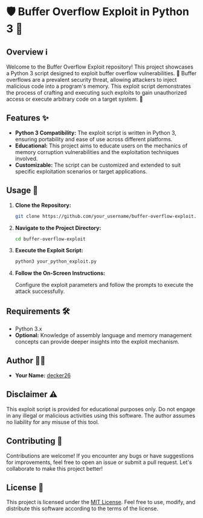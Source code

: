 

# 🛡️ Buffer Overflow Exploit in Python 3 🐍

## Overview ℹ️

Welcome to the Buffer Overflow Exploit repository! This project showcases a Python 3 script designed to exploit buffer overflow vulnerabilities. 🚀 Buffer overflows are a prevalent security threat, allowing attackers to inject malicious code into a program's memory. This exploit script demonstrates the process of crafting and executing such exploits to gain unauthorized access or execute arbitrary code on a target system. 🎯

## Features ✨

- **Python 3 Compatibility:** The exploit script is written in Python 3, ensuring portability and ease of use across different platforms.
- **Educational:** This project aims to educate users on the mechanics of memory corruption vulnerabilities and the exploitation techniques involved.
- **Customizable:** The script can be customized and extended to suit specific exploitation scenarios or target applications.

## Usage 🚀

1. **Clone the Repository:**

    ```bash
    git clone https://github.com/your_username/buffer-overflow-exploit.git
    ```

2. **Navigate to the Project Directory:**

    ```bash
    cd buffer-overflow-exploit
    ```

3. **Execute the Exploit Script:**

    ```bash
    python3 your_python_exploit.py
    ```

4. **Follow the On-Screen Instructions:**

    Configure the exploit parameters and follow the prompts to execute the attack successfully.

## Requirements 🛠️

- Python 3.x
- **Optional:** Knowledge of assembly language and memory management concepts can provide deeper insights into the exploit mechanism.

## Author 🧑‍💻

- **Your Name:** [decker26](https://github.com/decker26)
  
## Disclaimer ⚠️

This exploit script is provided for educational purposes only. Do not engage in any illegal or malicious activities using this software. The author assumes no liability for any misuse of this tool.

## Contributing 🤝

Contributions are welcome! If you encounter any bugs or have suggestions for improvements, feel free to open an issue or submit a pull request. Let's collaborate to make this project better!

## License 📝

This project is licensed under the [MIT License](LICENSE). Feel free to use, modify, and distribute this software according to the terms of the license.

